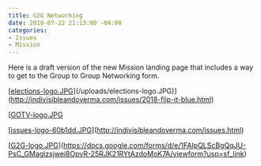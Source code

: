 ```yaml
---
title: G2G Networking
date: 2018-07-22 21:13:00 -04:00
categories:
- Issues
- Mission
---
```


Here is a draft version of the new Mission landing page that includes a way to get to the Group to Group Networking form.

[[elections-logo.JPG](/uploads/elections-logo.JPG)](/uploads/elections-logo.JPG)](http://indivisibleandoverma.com/issues/2018-flip-it-blue.html)

[[GOTV-logo.JPG](/uploads/GOTV-logo.JPG)

[[issues-logo-60b1dd.JPG](/uploads/issues-logo-60b1dd.JPG)](http://indivisibleandoverma.com/issues.html)

[[G2G-logo.JPG](/uploads/G2G-logo.JPG)](https://docs.google.com/forms/d/e/1FAIpQLScBgQqJU-PsC_GMaglzsjwei8OpvR-25RJK21RYtAzdoMoK7A/viewform?usp=sf_link)
